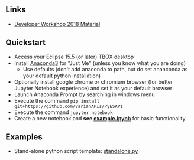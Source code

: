 ## Links
* [Developer Workshop 2018 Material](examples/DeveloperWorkshop2018)

## Quickstart

* Access your Eclipse 15.5 (or later) TBOX desktop
* Install [Anaconda3](https://www.anaconda.com/download/?lang=en-us) for "Just Me" (unless you know what you are doing)
  * Use defaults (don't add anaconda to path, but do set ananconda as your default python installation)
* Optionally install google chrome or chromium browser (for better Jupyter Notebook experience) and set it as your default browser
* Launch Anaconda Prompt by searching in windows menu
* Execute the command `pip install git+https://github.com/VarianAPIs/PyESAPI`
* Execute the command `jupyter notebook`
* Create a new notebook and **see [example.ipynb](examples/example.ipynb)** for basic functionality

## Examples
* Stand-alone python script template: [standalone.py](examples/standalone.py)
